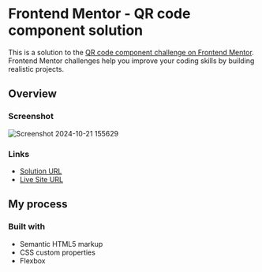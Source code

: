 # Frontend Mentor - QR code component solution

This is a solution to the [QR code component challenge on Frontend Mentor](https://www.frontendmentor.io/challenges/qr-code-component-iux_sIO_H). Frontend Mentor challenges help you improve your coding skills by building realistic projects. 

## Overview

### Screenshot
![Screenshot 2024-10-21 155629](https://github.com/user-attachments/assets/000acffb-df96-4c37-b031-92805aabd31b)

### Links

- [Solution URL](https://www.frontendmentor.io/solutions/qr-code-challenge-VxThLaEzrx)
- [Live Site URL](https://amandaaanh.github.io/qr-code-component-main/)

## My process

### Built with

- Semantic HTML5 markup
- CSS custom properties
- Flexbox
